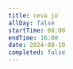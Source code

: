 ```yaml
---
title: ceva jo
allDay: false
startTime: 08:00
endTime: 16:00
date: 2024-08-10
completed: false
---
```

